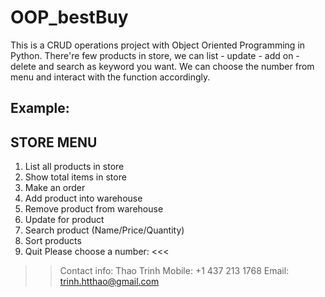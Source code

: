 # OOP_bestBuy
This is a CRUD operations project with Object Oriented Programming in Python. 
There're few products in store, we can list - update - add on - delete and search as keyword you want.
We can choose the number from menu and interact with the function accordingly.

Example: 
------------------------------------------
 STORE MENU
------------------------------------------
1. List all products in store         
2. Show total items in store
3. Make an order                      
4. Add product into warehouse
5. Remove product from warehouse      
6. Update for product
7. Search product (Name/Price/Quantity)
8. Sort products                      
9. Quit
Please choose a number:  <<<



>> Contact info:
Thao Trinh
Mobile: +1 437 213 1768 
Email: trinh.htthao@gmail.com
